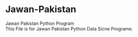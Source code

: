 # Jawan-Pakistan
Jawan Pakistan Python Program  
This File is for Jawan Pakistan Python Data Sicne Programe.

